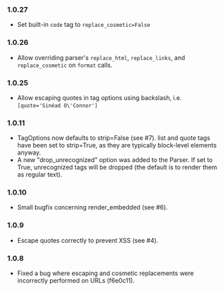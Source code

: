 ### 1.0.27

* Set built-in `code` tag to `replace_cosmetic=False`

### 1.0.26

* Allow overriding parser's `replace_html`, `replace_links`, and `replace_cosmetic` on `format` calls.

### 1.0.25

* Allow escaping quotes in tag options using backslash, i.e. `[quote='Sinéad O\'Connor']`

### 1.0.11

* TagOptions now defaults to strip=False (see #7). list and quote tags have been set to strip=True, as they are typically block-level elements anyway.
* A new "drop_unrecognized" option was added to the Parser. If set to True, unrecognized tags will be dropped (the default is to render them as regular text).

### 1.0.10

* Small bugfix concerning render_embedded (see #6).

### 1.0.9

* Escape quotes correctly to prevent XSS (see #4).

### 1.0.8

* Fixed a bug where escaping and cosmetic replacements were incorrectly performed on URLs (f6e0c11).
